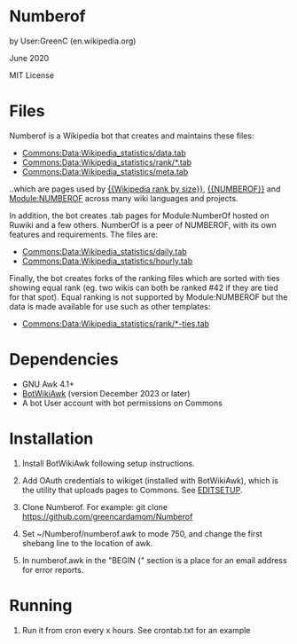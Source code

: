 Numberof
===================
by User:GreenC (en.wikipedia.org)

June 2020

MIT License

Files
========

Numberof is a Wikipedia bot that creates and maintains these files:

* [Commons:Data:Wikipedia_statistics/data.tab](https://commons.wikimedia.org/wiki/Data:Wikipedia_statistics/data.tab) 
* [Commons:Data:Wikipedia_statistics/rank/*.tab](https://commons.wikimedia.org/wiki/Special:PrefixIndex?prefix=Wikipedia+statistics%2Frank%2F&namespace=486)
* [Commons:Data:Wikipedia_statistics/meta.tab](https://commons.wikimedia.org/wiki/Data:Wikipedia_statistics/meta.tab)

..which are pages used by [{{Wikipedia rank by size}}](https://en.wikipedia.org/wiki/Template:Wikipedia_rank_by_size), [{{NUMBEROF}}](https://en.wikipedia.org/wiki/Template:NUMBEROF) and [Module:NUMBEROF](https://en.wikipedia.org/wiki/Module:NUMBEROF) across many wiki languages and projects.

In addition, the bot creates .tab pages for Module:NumberOf hosted on Ruwiki and a few others. NumberOf is a peer of NUMBEROF, with its own features and requirements. The files are:

* [Commons:Data:Wikipedia_statistics/daily.tab](https://commons.wikimedia.org/wiki/Data:Wikipedia_statistics/daily.tab) 
* [Commons:Data:Wikipedia_statistics/hourly.tab](https://commons.wikimedia.org/wiki/Data:Wikipedia_statistics/hourly.tab) 

Finally, the bot creates forks of the ranking files which are sorted with ties showing equal rank (eg. two wikis can both be ranked #42 if they are tied for that spot). Equal ranking is not supported by Module:NUMBEROF but the data is made available for use such as other templates:

* [Commons:Data:Wikipedia_statistics/rank/*-ties.tab](https://commons.wikimedia.org/wiki/Special:PrefixIndex?prefix=Wikipedia+statistics%2Frank%2F&namespace=486)

Dependencies 
========
* GNU Awk 4.1+
* [BotWikiAwk](https://github.com/greencardamom/BotWikiAwk) (version December 2023 or later)
* A bot User account with bot permissions on Commons

Installation
========

1. Install BotWikiAwk following setup instructions. 

2. Add OAuth credentials to wikiget (installed with BotWikiAwk), which is the utility that uploads pages to Commons. See [EDITSETUP](https://github.com/greencardamom/Wikiget/blob/master/EDITSETUP).

3. Clone Numberof. For example:
	git clone https://github.com/greencardamom/Numberof

4. Set ~/Numberof/numberof.awk to mode 750, and change the first shebang line to the location of awk.

5. In numberof.awk in the "BEGIN {" section is a place for an email address for error reports.

Running
========

1. Run it from cron every x hours. See crontab.txt for an example
